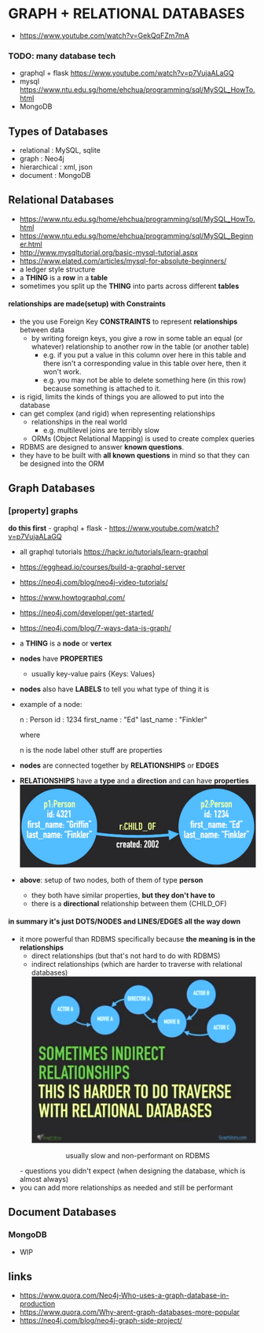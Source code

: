 # GRAPH + RELATIONAL DATABASES
- https://www.youtube.com/watch?v=GekQqFZm7mA

### TODO: many database tech
- graphql + flask <https://www.youtube.com/watch?v=p7VujaALaGQ>
- mysql https://www.ntu.edu.sg/home/ehchua/programming/sql/MySQL_HowTo.html
- MongoDB

## Types of Databases
- relational : MySQL, sqlite
- graph : Neo4j
- hierarchical : xml, json
- document : MongoDB

## Relational Databases
- https://www.ntu.edu.sg/home/ehchua/programming/sql/MySQL_HowTo.html
- https://www.ntu.edu.sg/home/ehchua/programming/sql/MySQL_Beginner.html
- http://www.mysqltutorial.org/basic-mysql-tutorial.aspx
- https://www.elated.com/articles/mysql-for-absolute-beginners/
- a ledger style structure
- a **THING** is a **row** in a **table**
- sometimes you split up the **THING** into parts across different **tables**

#### relationships are made(setup) with Constraints

- the you use Foreign Key **CONSTRAINTS** to represent **relationships** between data
	- by writing foreign keys, you give a row in some table an equal (or whatever) relationship to another row in the table (or another table)
		- e.g. if you put a value in this column over here in this table and there isn't a corresponding value in this table over here, then it won't work.
		- e.g. you may not be able to delete something here (in this row) because something is attached to it.
- is rigid, limits the kinds of things you are allowed to put into the database
- can get complex (and rigid) when representing relationships
	- relationships in the real world
		- e.g. multilevel joins are terribly slow
	- ORMs (Object Relational Mapping) is used to create complex queries
- RDBMS are designed to answer **known questions**.
- they have to be built with **all known questions** in mind so that they can be designed into the ORM

## Graph Databases
### \[property\] graphs
**do this first**
	- graphql + flask
	- https://www.youtube.com/watch?v=p7VujaALaGQ
- all graphql tutorials https://hackr.io/tutorials/learn-graphql
- https://egghead.io/courses/build-a-graphql-server
- https://neo4j.com/blog/neo4j-video-tutorials/
- https://www.howtographql.com/
- https://neo4j.com/developer/get-started/
- https://neo4j.com/blog/7-ways-data-is-graph/
- a **THING** is a **node** or **vertex**
- **nodes** have **PROPERTIES**
	- usually key-value pairs {Keys: Values}
- **nodes** also have **LABELS** to tell you what type of thing it is
- example of a node:

	n : Person
	id : 1234
	first_name : "Ed"
	last_name : "Finkler"
	
	where

	n is the node label
	other stuff are properties
- **nodes** are connected together by **RELATIONSHIPS** or **EDGES**
- **RELATIONSHIPS** have a **type** and a **direction** and can have **properties**
![node example](./images/node-example.png)
- __above__: setup of two nodes, both of them of type **person**
	- they both have similar properties, **but they don't have to**
	- there is a **directional** relationship between them (CHILD_OF)

#### in summary it's just **DOTS/NODES** and **LINES/EDGES** all the way down

- it more powerful than RDBMS specifically because **the meaning is in the relationships**
	- direct relationships (but that's not hard to do with RDBMS)
	- indirect relationships (which are harder to traverse with relational databases)
	![indirect relationships](./images/indirect-relationships.png)
	<p align="center">usually slow and non-performant on RDBMS</p>
	- questions you didn't expect (when designing the database, which is almost always)
- you can add more relationships as needed and still be performant

## Document Databases
### MongoDB
- WIP

## links
- https://www.quora.com/Neo4j-Who-uses-a-graph-database-in-production
- https://www.quora.com/Why-arent-graph-databases-more-popular
- https://neo4j.com/blog/neo4j-graph-side-project/
